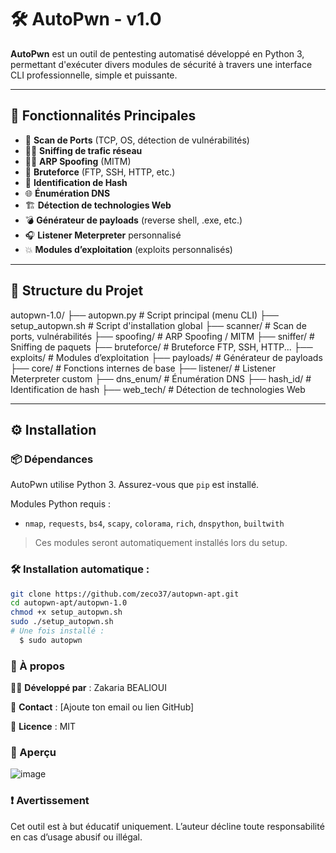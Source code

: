 # 🛠️ AutoPwn - v1.0

**AutoPwn** est un outil de pentesting automatisé développé en Python 3, permettant d'exécuter divers modules de sécurité à travers une interface CLI professionnelle, simple et puissante.

---

## 🚀 Fonctionnalités Principales

- 🔎 **Scan de Ports** (TCP, OS, détection de vulnérabilités)
- 🕵️‍♂️ **Sniffing de trafic réseau**
- 🧑‍💻 **ARP Spoofing** (MITM)
- 🔐 **Bruteforce** (FTP, SSH, HTTP, etc.)
- 🧬 **Identification de Hash**
- 🌐 **Énumération DNS**
- 🏗 **Détection de technologies Web**
- 💣 **Générateur de payloads** (reverse shell, .exe, etc.)
- 🎧 **Listener Meterpreter** personnalisé
- 💥 **Modules d’exploitation** (exploits personnalisés)

---

## 📁 Structure du Projet
autopwn-1.0/
├── autopwn.py # Script principal (menu CLI)
├── setup_autopwn.sh # Script d'installation global
├── scanner/ # Scan de ports, vulnérabilités
├── spoofing/ # ARP Spoofing / MITM
├── sniffer/ # Sniffing de paquets
├── bruteforce/ # Bruteforce FTP, SSH, HTTP...
├── exploits/ # Modules d’exploitation
├── payloads/ # Générateur de payloads
├── core/ # Fonctions internes de base
├── listener/ # Listener Meterpreter custom
├── dns_enum/ # Énumération DNS
├── hash_id/ # Identification de hash
├── web_tech/ # Détection de technologies Web

---

## ⚙️ Installation

### 📦 Dépendances

AutoPwn utilise Python 3. Assurez-vous que `pip` est installé.

Modules Python requis :
- `nmap`, `requests`, `bs4`, `scapy`, `colorama`, `rich`, `dnspython`, `builtwith`

> Ces modules seront automatiquement installés lors du setup.

### 🛠️ Installation automatique :

```bash
git clone https://github.com/zeco37/autopwn-apt.git
cd autopwn-apt/autopwn-1.0
chmod +x setup_autopwn.sh
sudo ./setup_autopwn.sh
# Une fois installé :
  $ sudo autopwn
```
### 🧠 À propos
🧑‍💻 **Développé par** : Zakaria BEALIOUI

📧 **Contact** : [Ajoute ton email ou lien GitHub]

📜 **Licence** : MIT

### 📸 Aperçu
![image](https://github.com/user-attachments/assets/60b1fccd-c6dc-40f8-826e-6aa90d78c0e1)

### ❗ Avertissement
Cet outil est à but éducatif uniquement. L’auteur décline toute responsabilité en cas d’usage abusif ou illégal.
